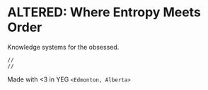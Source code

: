 # ALTERED: Where Entropy Meets Order

Knowledge systems for the obsessed.

```
//
//
```

Made with <3 in YEG `<Edmonton, Alberta>`
